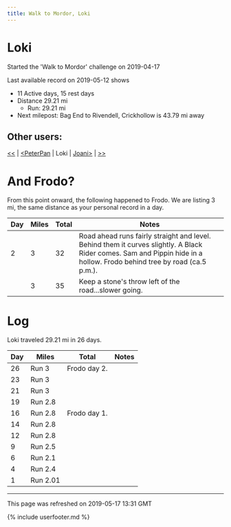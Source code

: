 ```yaml
---
title: Walk to Mordor, Loki
---
```


# Loki

Started the 'Walk to Mordor' challenge on 2019-04-17

Last available record on 2019-05-12 shows
* 11 Active days, 15 rest days
* Distance 29.21 mi
  * Run: 29.21 mi
* Next milepost: Bag End to Rivendell, Crickhollow is 43.79 mi away

## Other users:

[\<\<](PeterPan.md) \| [\<PeterPan](PeterPan.md) \| Loki \| [Joani\>](Joani.md) \| [\>\>](Joani.md)

# And Frodo?
From this point onward, the following happened to Frodo.
We are listing 3 mi, the same distance as your personal record in a day.

| Day | Miles | Total | Notes |
| --- | --- | --- | --- |
| 2 | 3 | 32 | Road ahead runs fairly straight and level. Behind them it curves slightly. A Black Rider comes. Sam and Pippin hide in a hollow. Frodo behind tree by road (ca.5 p.m.). |
|   | 3 | 35 | Keep a stone's throw left of the road...slower going. |


# Log

Loki traveled 29.21 mi in 26 days.

| Day | Miles | Total | Notes |
| --- | --- | --- | --- |
 | 26 | Run 3 | Frodo day 2. |
 | 23 | Run 3 |  |
 | 21 | Run 3 |  |
 | 19 | Run 2.8 |  |
 | 16 | Run 2.8 | Frodo day 1. |
 | 14 | Run 2.8 |  |
 | 12 | Run 2.8 |  |
 | 9 | Run 2.5 |  |
 | 6 | Run 2.1 |  |
 | 4 | Run 2.4 |  |
 | 1 | Run 2.01 |  |

---
This page was refreshed on 2019-05-17 13:31 GMT

{% include userfooter.md %}
